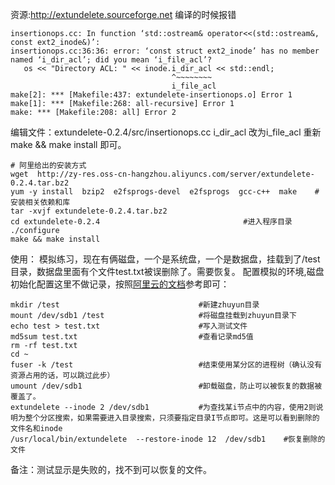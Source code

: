 资源:http://extundelete.sourceforge.net
编译的时候报错
```
insertionops.cc: In function ‘std::ostream& operator<<(std::ostream&, const ext2_inode&)’:
insertionops.cc:36:36: error: ‘const struct ext2_inode’ has no member named ‘i_dir_acl’; did you mean ‘i_file_acl’?
   os << "Directory ACL: " << inode.i_dir_acl << std::endl;
                                    ^~~~~~~~~
                                    i_file_acl
make[2]: *** [Makefile:437: extundelete-insertionops.o] Error 1
make[1]: *** [Makefile:268: all-recursive] Error 1
make: *** [Makefile:208: all] Error 2

```
编辑文件：extundelete-0.2.4/src/insertionops.cc
i_dir_acl 改为i_file_acl
重新make && make install 即可。<br>

``` 
# 阿里给出的安装方式
wget  http://zy-res.oss-cn-hangzhou.aliyuncs.com/server/extundelete-0.2.4.tar.bz2
yum -y install  bzip2  e2fsprogs-devel  e2fsprogs  gcc-c++  make    #安装相关依赖和库
tar -xvjf extundelete-0.2.4.tar.bz2
cd extundelete-0.2.4                                #进入程序目录
./configure                                         
make && make install

```

使用：
模拟练习，现在有俩磁盘，一个是系统盘，一个是数据盘，挂载到了/test目录，数据盘里面有个文件test.txt被误删除了。需要恢复。
配置模拟的环境,磁盘初始化配置这里不做记录，按照[阿里云的文档](https://help.aliyun.com/document_detail/25426.html?spm=a2c4g.11186623.2.16.af491e49zJHQT0#concept-jl1-qzd-wdb)参考即可：
``` 
mkdir /test                               #新建zhuyun目录
mount /dev/sdb1 /test                     #将磁盘挂载到zhuyun目录下
echo test > test.txt                      #写入测试文件
md5sum test.txt                           #查看记录md5值  
rm -rf test.txt
cd ~
fuser -k /test                            #结束使用某分区的进程树（确认没有资源占用的话，可以跳过此步）
umount /dev/sdb1                          #卸载磁盘，防止可以被恢复的数据被覆盖了。
extundelete --inode 2 /dev/sdb1           #为查找某i节点中的内容，使用2则说明为整个分区搜索，如果需要进入目录搜索，只须要指定目录I节点即可。这是可以看到删除的文件名和inode
/usr/local/bin/extundelete  --restore-inode 12  /dev/sdb1    #恢复删除的文件

```
备注：测试显示是失败的，找不到可以恢复的文件。